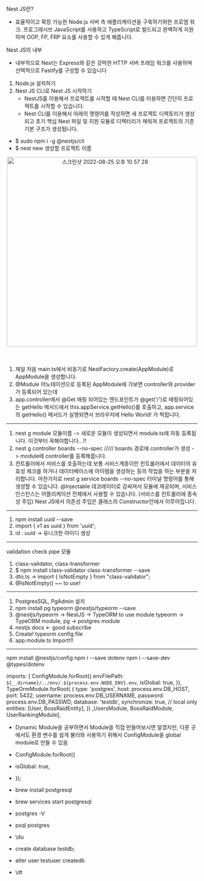Nest JS란?
- 효율적이고 확장 가능한 Node.js 서버 측 애플리케이션을 구축하기위한
  프로엠 워크. 프로그레시브 JavaScript를 사용하고 TypeScript로 빌드되고
  완벽하게 지원하며 OOP, FP, FRP 요소를 사용할 수 있게 해줍니다.

Nest JS의 내부
- 내부적으로 Next는 Express와 같은 강력한 HTTP 서버 프레임 워크를 사용하며
  선택적으로 Fastify를 구성할 수 있습니다

1. Node.js 설치하기
2. Nest JS CLI로 Nest JS 시작하기
    - NestJS를 이용해서 프로젝트를 시작할 때 Nest CLI를 이용하면 간단히 프로젝트를
      시작할 수 있습니다.
    - Nest CLI를 이용해서 아래의 명령어를 작성하면 
      새 프로젝트 디렉토리가 생성되고 초기 핵심 Nest 파일 및 지원 모듈로 디렉터리가 채워져 
      프로젝트의 기존 기본 구조가 생성됩니다.

- $ sudo npm i -g @nestjs/cli
- $ nest new 생성할 프로젝트 이름

<div align="center">
 <img width="500" alt="스크린샷 2022-08-25 오후 10 57 28" src="https://user-images.githubusercontent.com/55525574/186684650-28fb9723-3c98-44ef-977a-a94c9931fc06.png">
  <br>
  <br><br>
</div>

1. 제일 처음 main.ts에서 비동기로 NestFactory.create(AppModule)로 AppModule을 생성합니다.
2. @Module 어노테이션으로 등록된 AppModule에 가보면 controller와 provider가 등록되어 있는데
3. app.controller에서 @Get 매핑 되어있는 엔드포인트가 @get('/')로 매핑되어있는 getHello 메서드에서 this.appService.getHello()를
   호출하고, app.service의 getHello() 메서드가 실행되면서 브라우저에 Hello World! 가 찍힙니다.
-----

1. nest g module 모듈이름 -> 새로운 모듈이 생성되면서 module.ts에 자동 등록됩니다. 이것부터 꼭해야합니다...!!
2. nest g controller boards --no-spec ///// boards 경로에 controller가 생성 -> module에 controller를 등록해줍니다.
3. 컨트롤러에서 서비스를 호출하는데 보통 서비스계층이란 컨트롤러에서 데이터의 유효성 체크를 하거나
   데이터베이스에 아이템을 생성하는 등의 작업을 하는 부분을 처리합니다.
   마찬가지로 nest g service boards --no-spec 터미널 명령어를 통해 생성할 수 있습니다.
   @Injectable 데코레이터로 감싸져서 모듈에 제공되며, 서비스 인스턴스는 어플리케이션 전체에서 사용할 수 있습니다. (서비스를 컨트롤러에 종속성 주입)
   Nest JS에서 의존성 주입은 클래스의 Constructor안에서 이루어집니다.
-----
1. npm install uuid --save
2. import { v1 as uuid } from 'uuid';
3. id : uuid -> 유니크한 아이디 생성
-----
validation check pipe 모듈
1. class-validator, class-transformer
2. $ npm install class-validator class-transformer --save
3. dto.ts -> import { IsNotEmpty } from "class-validator";
4. @IsNotEmpty() ~~ to use!
-----
1. PostgresSQL, PgAdmin 설치
2. npm install pg typeorm @nestjs/typeorm --save
3. @nestjs/typeorm -> NestJS -> TypeORM to use module
   typeorm -> TypeORM module, pg -> postgres module
4. nestjs docs <- good subscribe
5. Create! typeorm config file 
6. app.module.ts   Import!!!
-----

npm install  @nestjs/config
npm i --save dotenv
npm i --save-dev @types/dotenv

imports: [
    ConfigModule.forRoot({
      envFilePath: `${__dirname}/../env/.${process.env.NODE_ENV}.env`,
      isGlobal: true,
    }),
    TypeOrmModule.forRoot(
    {
      type: 'postgres',
      host: process.env.DB_HOST,
      port: 5432,
      username: process.env.DB_USERNAME,
      password: process.env.DB_PASSWD,
      database: 'testdb',
      synchronize: true, // local only
      entities: [User, BossRaidEntity],
      })
      ,UsersModule, BossRaidModule, UserRankingModule],


- Dynamic Module을 공부하면서 Module을 직접 만들어보시면 알겠지만, 다른 곳에서도 환경 변수를 쉽게 불러와 사용하기 위해서 ConfigModule을 global module로 만들 수 있음
- ConfigModule.forRoot({
-   isGlobal: true,
- });

- brew install postgresql 
- brew services start postgresql
- postgres -V
- psql postgres
- \du
- create database testdb;
- alter user testuser createdb
- \dt

